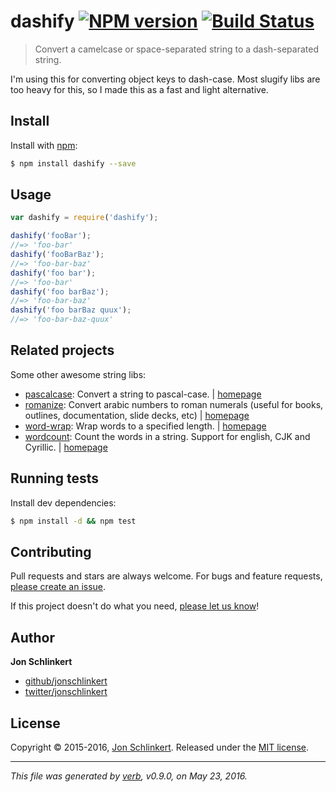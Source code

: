 # dashify [![NPM version](https://img.shields.io/npm/v/dashify.svg?style=flat)](https://www.npmjs.com/package/dashify) [![Build Status](https://img.shields.io/travis/jonschlinkert/dashify.svg?style=flat)](https://travis-ci.org/jonschlinkert/dashify)

> Convert a camelcase or space-separated string to a dash-separated string.

I'm using this for converting object keys to dash-case. Most slugify libs are too heavy for this, so I made this as a fast and light alternative.

## Install

Install with [npm](https://www.npmjs.com/):

```sh
$ npm install dashify --save
```

## Usage

```js
var dashify = require('dashify');

dashify('fooBar');
//=> 'foo-bar'
dashify('fooBarBaz');
//=> 'foo-bar-baz'
dashify('foo bar');
//=> 'foo-bar'
dashify('foo barBaz');
//=> 'foo-bar-baz'
dashify('foo barBaz quux');
//=> 'foo-bar-baz-quux'
```

## Related projects

Some other awesome string libs:

* [pascalcase](https://www.npmjs.com/package/pascalcase): Convert a string to pascal-case. | [homepage](https://github.com/jonschlinkert/pascalcase)
* [romanize](https://www.npmjs.com/package/romanize): Convert arabic numbers to roman numerals (useful for books, outlines, documentation, slide decks, etc) | [homepage](https://github.com/jonschlinkert/romanize)
* [word-wrap](https://www.npmjs.com/package/word-wrap): Wrap words to a specified length. | [homepage](https://github.com/jonschlinkert/word-wrap)
* [wordcount](https://www.npmjs.com/package/wordcount): Count the words in a string. Support for english, CJK and Cyrillic. | [homepage](https://github.com/jonschlinkert/wordcount)

## Running tests

Install dev dependencies:

```sh
$ npm install -d && npm test
```

## Contributing

Pull requests and stars are always welcome. For bugs and feature requests, [please create an issue](https://github.com/jonschlinkert/dashify/issues/new).

If this project doesn't do what you need, [please let us know](https://github.com/jonschlinkert/dashify/issues)!

## Author

**Jon Schlinkert**

* [github/jonschlinkert](https://github.com/jonschlinkert)
* [twitter/jonschlinkert](http://twitter.com/jonschlinkert)

## License

Copyright © 2015-2016, [Jon Schlinkert](https://github.com/jonschlinkert).
Released under the [MIT license](https://github.com/jonschlinkert/dashify/blob/master/LICENSE).

***

_This file was generated by [verb](https://github.com/verbose/verb), v0.9.0, on May 23, 2016._